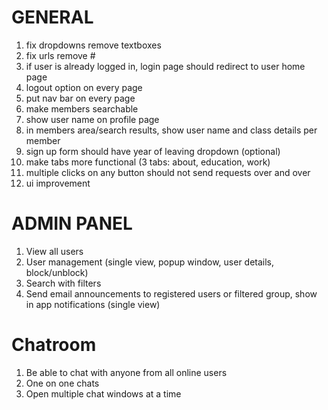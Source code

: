 
# GENERAL
1. fix dropdowns remove textboxes
2. fix urls remove #
3. if user is already logged in, login page should redirect to user home page
4. logout option on every page
5. put nav bar on every page
6. make members searchable
7. show user name on profile page
8. in members area/search results, show user name and class details per member
9. sign up form should have year of leaving dropdown (optional)
10. make tabs more functional (3 tabs: about, education, work)
11. multiple clicks on any button should not send requests over and over
12. ui improvement

# ADMIN PANEL
1. View all users
2. User management (single view, popup window, user details, block/unblock)
3. Search with filters
5. Send email announcements to registered users or filtered group, show in app notifications (single view)

# Chatroom
1. Be able to chat with anyone from all online users
2. One on one chats
3. Open multiple chat windows at a time
